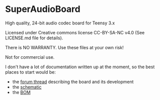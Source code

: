 # SuperAudioBoard
High quality, 24-bit audio codec board for Teensy 3.x

Licensed under Creative commons license CC-BY-SA-NC v4.0 (See LICENSE.md file for details).

There is NO WARRANTY.  Use these files at your own risk!

Not for commercial use.


I don't have a lot of documentation written up at the moment, so the best places to start would be:
* the [forum thread](https://forum.pjrc.com/threads/27215-24-bit-audio-boards) describing the board and its development
* the [schematic](https://github.com/whollender/SuperAudioBoard/blob/master/SuperAudioBoard_Schematic.pdf)
* the [BOM](https://github.com/whollender/SuperAudioBoard/blob/master/SuperAudioBoard_BOM.csv)
